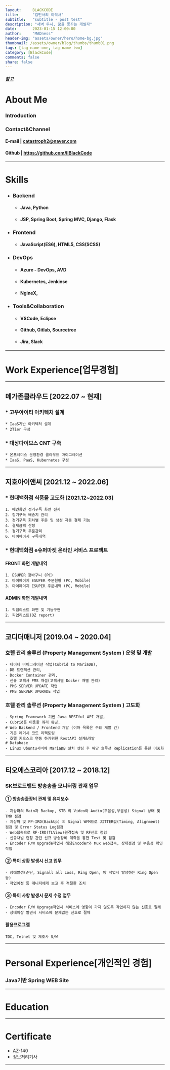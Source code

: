 ```yaml
---
layout:     BLACKCODE
title:      "김민서의 이력서"
subtitle:   "subtitle - post test"
description: "새벽 두시, 꿈을 못꾸는 개발자"
date:       2023-01-15 12:00:00
author:     "MADness"
header-img: "assets/owner/hero/home-bg.jpg"
thumbnail: /assets/owner/blog/thumbs/thumb01.png
tags: [tag-name-one, tag-name-two]
category: [BlackCode]
comments: false
share: false
---
```


##### [참고](https://www.notion.so/wbluke/c47951185f404835a982ef97041e59fd)

# About Me
### Introduction



### Contact&Channel
#### E-mail | catastroph2@naver.com
#### Github | https://github.com/IIBlackCode


---
# Skills

* ### Backend
    * #### Java, Python
    * #### JSP, Spring Boot, Spring MVC, Django, Flask
* ### Frontend
    * #### JavaScript(ES6), HTML5, CSS(SCSS)
* ### DevOps
    * #### Azure - DevOps, AVD
    * #### Kubernetes, Jenkinse
    * #### NgineX, 
* ### Tools&Collaboration
    * #### VSCode, Eclipse
    * #### Github, Gitlab, Sourcetree
    * #### Jira, Slack 

---

# Work Experience[업무경험]

---

## 메가존클라우드 [2022.07 ~ 현재] 
### * 고우아이티 아키텍처 설계
    * IaaS기반 아키텍처 설계
    * 2Tier 구성

### * 대상다이브스 CNT 구축
    * 온프레미스 운영환경 클라우드 마이그레이션
    * IaaS, PaaS, Kubernetes 구성

---

## 지호아이앤씨 [2021.12 ~ 2022.06]
### * 현대백화점 식품몰 고도화 [2021.12~2022.03]
    1. 메인화면 정기구독 화면 전시
    2. 정기구독 배송지 관리
    3. 정기구독 회차별 주문 및 생성 자동 결제 기능
    4. 결제금액 산정
    5. 정기구독 주문관리
    6. 마이페이지 구독내역 

### * 현대백화점 e슈퍼마켓 온라인 서비스 프로젝트
####    FRONT 화면 개발내역
    1. ESUPER 장바구니 (PC)
    2. 마이페이지 ESUPER 주문현황 (PC, Mobile)
    3. 마이페이지 ESUPER 주문내역 (PC, Mobile)

####    ADMIN 화면 개발내역
    1. 픽업리스트 화면 및 기능구현
    2. 픽업리스트(OZ report)

---

## 코디더매니저 [2019.04 ~ 2020.04]
### 호텔 관리 솔루션 (Property Management System ) 운영 및 개발
    - 데이터 마이그레이션 작업(Cubrid to MariaDB),
    - DB 트랜젝션 관리,
    - Docker Container 관리,
    - 신규 고객사 PMS 개설(고객사별 Docker 개별 관리)
    - PMS SERVER UPDATE 작업
    - PMS SERVER UPGRADE 작업

### 호텔 관리 솔루션 (Property Management System ) 고도화 
    - Spring Framework 기반 Java RESTful API 개발,
    - Cubrid를 이용한 쿼리 튜닝,
    # Web Backend / Frontend 개발 (이하 목록은 주요 개발 건)
    - 기존 레거시 코드 리펙토링
    - 호텔 키오스크 연동 하기위한 RestAPI 설계&개발
    # Database
    - Linux Ubuntu서버에 MariaDB 설치 셋팅 후 해당 솔루션 Replication를 통한 이중화

---

## 티오에스코리아 [2017.12 ~ 2018.12]

### SK브로드밴드 방송송출 모니터링 관재 업무
#### ① 방송송출장비 관제 및 유지보수
    - 지상파의 Main과 Backup, STB 의 Video와 Audio(주음성,부음성) Signal 상태 및 TMR 점검
    - 지상파 및 PP-IRD(BackUp) 의 Signal WFM으로 JITTER값(Timing, Alignment) 점검 및 Error Status Log점검
    - Web접속으로 RF-IRD(TLView)원격접속 및 RF신호 점검
    - 신규채널 런칭 관련 신규 방송장비 계측을 통한 Test 및 점검
    - Encoder F/W Upgrade작업시 해당Encoder와 Mux web접속, 상태점검 및 부음성 확인작업

#### ② 특이 상황 발생시 신고 업무
    - 장애발생(순단, Signall all Loss, Ring Open, 망 작업시 발생하는 Ring Open 등)
    - 작업예정 등 매니저에게 보고 후 적절한 조치

#### ③ 특이 사항 발생시 문제 수정 업무
    - Encoder F/W Upgrage작업시 서비스에 영향이 가지 않도록 작업하지 않는 신호로 절체
    - 상태이상 발견시 서비스에 문제없는 신호로 절체

#### 활용프로그램
    TDC, Telnet 및 제조사 S/W

---
# Personal Experience[개인적인 경험]
### Java기반 Spring WEB Site
---
# Education
---
# Certificate

* AZ-140
* 정보처리기사
---